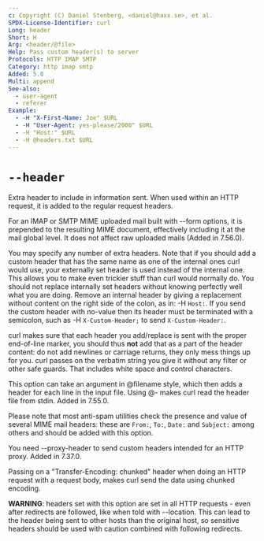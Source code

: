 ```yaml
---
c: Copyright (C) Daniel Stenberg, <daniel@haxx.se>, et al.
SPDX-License-Identifier: curl
Long: header
Short: H
Arg: <header/@file>
Help: Pass custom header(s) to server
Protocols: HTTP IMAP SMTP
Category: http imap smtp
Added: 5.0
Multi: append
See-also:
  - user-agent
  - referer
Example:
  - -H "X-First-Name: Joe" $URL
  - -H "User-Agent: yes-please/2000" $URL
  - -H "Host:" $URL
  - -H @headers.txt $URL
---
```


# `--header`

Extra header to include in information sent. When used within an HTTP request,
it is added to the regular request headers.

For an IMAP or SMTP MIME uploaded mail built with --form options, it is
prepended to the resulting MIME document, effectively including it at the mail
global level. It does not affect raw uploaded mails (Added in 7.56.0).

You may specify any number of extra headers. Note that if you should add a
custom header that has the same name as one of the internal ones curl would
use, your externally set header is used instead of the internal one. This
allows you to make even trickier stuff than curl would normally do. You should
not replace internally set headers without knowing perfectly well what you are
doing. Remove an internal header by giving a replacement without content on
the right side of the colon, as in: -H `Host:`. If you send the custom header
with no-value then its header must be terminated with a semicolon, such as -H
`X-Custom-Header;` to send `X-Custom-Header:`.

curl makes sure that each header you add/replace is sent with the proper
end-of-line marker, you should thus **not** add that as a part of the header
content: do not add newlines or carriage returns, they only mess things up for
you. curl passes on the verbatim string you give it without any filter or
other safe guards. That includes white space and control characters.

This option can take an argument in @filename style, which then adds a header
for each line in the input file. Using @- makes curl read the header file from
stdin. Added in 7.55.0.

Please note that most anti-spam utilities check the presence and value of
several MIME mail headers: these are `From:`, `To:`, `Date:` and `Subject:`
among others and should be added with this option.

You need --proxy-header to send custom headers intended for an HTTP
proxy. Added in 7.37.0.

Passing on a "Transfer-Encoding: chunked" header when doing an HTTP request
with a request body, makes curl send the data using chunked encoding.

**WARNING**: headers set with this option are set in all HTTP requests - even
after redirects are followed, like when told with --location. This can lead to
the header being sent to other hosts than the original host, so sensitive
headers should be used with caution combined with following redirects.
